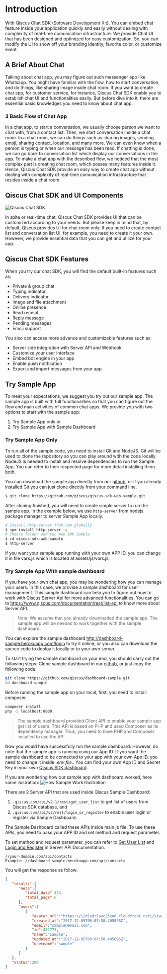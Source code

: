 
# Introduction

With Qiscus Chat SDK (Software Development Kit), You can embed chat feature
inside your application quickly and easily without dealing with complexity
of real-time comunication infrastructure. We provide Chat UI that has been
designed and optimized for easy customization. So, you can modify the UI to
show off your branding identity, favorite color, or customize event.

## A Brief About Chat

Talking about chat app, you may figure out such messenger app like Whatsapp. You
might have familiar with the flow, how to start conversation, and do things,
like sharing image inside chat room. If you want to create chat app, for
customer service, for instance, Qiscus Chat SDK enable you to establish chat UI
and functionalities easily. But before dive into it, there are essential basic
knowledges you need to know about chat app.

### 3 Basic Flow of Chat App

In a chat app, to start a conversation, we usually choose person we want to
chat with, from a contact list. Then, we start conversation inside a chat room.
In a chat room, we can do things such as sharing images, sending emoji, sharing
contact, location, and many more. We can even know when a person is typing
or when our message has been read. If chatting is done, we can go back to
conversation list which display our conversations in the app. To make a chat
app with the described flow, we noticed that the most complex part is creating
chat room, which posses many features inside it. Hence, Qiscus Chat SDK provide
an easy way to create chat app without dealing with complexity of real-time
comunication infrastructure that resides inside a chat room.

## Qiscus Chat SDK and UI Components

![Qiscus Chat SDK](https://cdn.rawgit.com/qiscus/qiscus-sdk-web/feature/docs/docs/images/intro01.png "Qiscus Chat SDK")

In spite or real-time chat, Qiscus Chat SDK provides UI that can be customized
according to your needs. But please keep in mind that, by default, Qiscus
provides UI for chat room only. If you need to create contact list and
conversation list UI, for example, you need to create it your own. However,
we provide essential data that you can get and utilize for your app.

## Qiscus Chat SDK Features

When you try our chat SDK, you will find the default built-in features such as:
- Private & group chat
- Typing indicator
- Delivery indicator
- Image and file attachment
- Online presence
- Read receipt
- Reply message
- Pending messages
- Emoji support

You also can access more advance and customizable features such as:
- Server side integration with Server API and Webhook
- Customize your user interface
- Embed bot engine in your app
- Enable push notification
- Export and import messages from your app

## Try Sample App

To meet your expectations, we suggest you try out our sample app. The sample app is built with full functionalities so that you can figure out the flow and main activities of common chat apps.  We provide you with two options to start with the sample app: 
1. Try Sample App only or
2. Try Sample App with Sample Dashboard

### Try Sample App Only

To run all of the sample code, you need to install Git and NodeJS. Git will
be used to clone the repository so you can play around with the code locally.
NodeJS is needed to install and resolve dependencies to run the Sample App.
You can refer to their respected page for more detail installing them both.

You can download the sample app directly from our [github](https://github.com/qiscus/qiscus-sdk-web-sample),
or if you already installed Git you can just clone directly from your command
line.
```bash
$ git clone https://github.com/qiscus/qiscus-sdk-web-sample.git
```

After cloning finished, you will need to create simple server to run the sample
app. In the example below, we use `http-server` from nodejs package manager
to server Sample App locally.
```bash
# Install http-server from npm globally
$ npm install http-server -g
# Choose folder and run Web SDK Sample
$ cd qiscus-sdk-web-sample
$ http-server
```
If you want your sample app running with your own APP ID, you can change it in file vars.js which is located at assets/js/vars.js.

### Try Sample App With sample dashboard

If you have your own chat app, you may be wondering how you can manage your users. In this case, we provide a sample dashboard for user management. This sample dashboard can help you to figure out how to work with Qiscus Server Api for more advanced functionalities. You can go to https://www.qiscus.com/documentation/rest/list-api to know more about Server API.

> Note: We assume that you already downloaded the sample app. The sample app
> will be needed to work together with the sample dashboard.

You can explore the sample dashboard http://dashboard-sample.herokuapp.com/login to try it online, or you also can download the source code to deploy it locally or to your own server.

To start trying the sample dashboard on your end, you should carry out the following steps:
Clone sample dashboard in our [github](https://github.com/qiscus/dashboard-sample), or just copy the following code.
```bash
git clone https://github.com/qiscus/dashboard-sample.git
cd dashboard-sample
```

Before running the sample app on your local, first, you need to install composer.
```bash
composer install
php -S localhost:8000
```
> The sample dashboard provided Client API to enable your sample app get list of users. This API is based on PHP and used Composer as its dependency manager. Thus, you need to have PHP and Composer installed to use the API.

Now you would have successfully run the sample dashboard. However, do note that the sample app is running using our App ID. If you want the sample dashboard to be connected to your app with your own App ID, you need to change it inside *.env file.*. You can find your own App ID and Secret Key in your own [Qiscus SDK dashboard](https://www.qiscus.com/dashboard).

If you are wondering how our sample app with dashboard worked, here some
ilustration:
![How Sample Work Illustration](https://cdn.rawgit.com/qiscus/qiscus-sdk-web/feature/docs/docs/images/1511248325-How+sample+work.png "How Sample Work Illustration")

There are 2 Server API that are used inside Qiscus Sample Dashboard:

1. ```.qiscus.com/api/v2.1/rest/get_user_list``` to get list of users from Qiscus SDK database, and
2. ```.qiscus.com/api/v2/rest/login_or_register``` to enable user login or register via Sample Dashboard.

The Sample Dashboard called these APIs inside main.js file. To use these APIs, you need to pass your APP ID and  set method and request parameter. 

To set method and request parameter, you can refer to [Get User List](https://www.qiscus.com/documentation/rest/list-api#get-user-list) and [Login and Register](https://www.qiscus.com/documentation/rest/list-api#login-or-register) in Server API Documentation.

```
//your-domain.com/api/contacts
Example: //dashboard-sample.herokuapp.com/api/contacts
```
You will get the response as follow:
```JSON
{
   "results":{
      "meta":{
         "total_data":123,
         "total_page":6
      },
      "users":[
         {
            "avatar_url":"https:\/\/d1edrlpyc25xu0.cloudfront.net\/kiwari-prod\/image\/upload\/75r6s_jOHa\/1507541871-avatar-mine.png",
            "created_at":"2017-12-05T08:07:58.405896Z",
            "email":"sample@email.com",
            "id":452773,
            "name":"sample",
            "updated_at":"2017-12-05T08:07:58.405896Z",
            "username":"sample"
         }
      ]
   },
   "status":200
}
```
